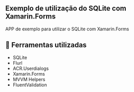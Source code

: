 ## Exemplo de utilização do SQLite com Xamarin.Forms

APP de exemplo para utilizar o SQLite com Xamarin.Forms

## 🔨 Ferramentas utilizadas

<ul>
<li>SQLite</li>
<li>Flurl</li>
<li>ACR.Userdialogs</li>
<li>Xamarin.Forms</li>
<li>MVVM Helpers</li>
<li>FluentValidation</li>
</ul>


